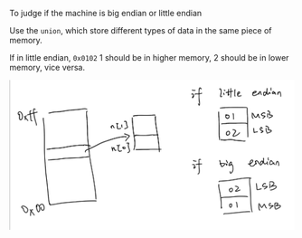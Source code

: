 To judge if the machine is big endian or little endian

Use the `union`, which store different types of data in the same piece of memory.

If in little endian, `0x0102` 1 should be in higher memory, 2 should be in lower memory, vice versa.

<img src="./pics/endian.png">
